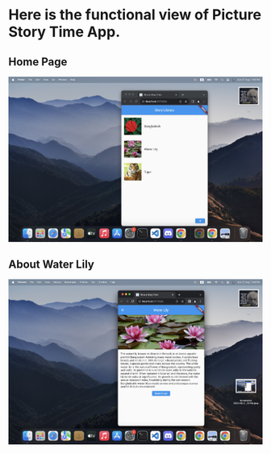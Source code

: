 # Here is the functional view of Picture Story Time App.

## Home Page
![image](https://github.com/Shakil-RU/Picture-Story-Time-App/blob/main/img/Screenshot%202023-08-27%20at%207.46.33%20PM.jpeg)

## About Water Lily 
![image](https://github.com/Shakil-RU/Picture-Story-Time-App/blob/main/img/Screenshot%202023-08-27%20at%207.48.46%20PM.jpeg)

